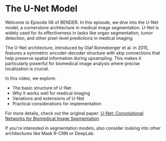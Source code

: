 # The U-Net Model

Welcome to Episode 06 of BENDER. In this episode, we dive into the U-Net model, a cornerstone architecture in medical image segmentation. U-Net is widely used for its effectiveness in tasks like organ segmentation, tumor detection, and other pixel-level predictions in medical imaging.

The U-Net architecture, introduced by Olaf Ronneberger et al. in 2015, features a symmetric encoder-decoder structure with skip connections that help preserve spatial information during upsampling. This makes it particularly powerful for biomedical image analysis where precise localization is crucial.

In this video, we explore:
- The basic structure of U-Net
- Why it works well for medical imaging
- Variations and extensions of U-Net
- Practical considerations for implementation

For more details, check out the original paper: [U-Net: Convolutional Networks for Biomedical Image Segmentation](https://arxiv.org/abs/1505.04597)

If you're interested in segmentation models, also consider looking into other architectures like Mask R-CNN or DeepLab.